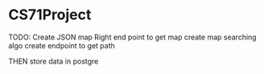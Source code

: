# CS71Project
TODO: 
Create JSON map
Right end point to get map 
create map searching algo 
create endpoint to get path 

THEN
store data in postgre 
